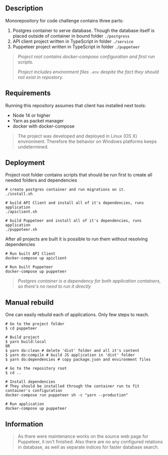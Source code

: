 ## Description
Monorepository for code challenge contains three parts:
1. Postgres container to serve database. Though the database itself is placed outside of container in bound folder `./postgress` 
2. API client project written in TypeScript in folder `./service`
3. Puppeteer project written in TypeScript in folder `./puppeteer`

> *Project root contains docker-compose configuration and first run scripts.*
>
> *Project includes environment files `.env` despite the fact they should not exist in repostory.*

## Requirements

Running this repository assumes that client has installed next tools:
* Node 14 or higher
* Yarn as packet manager
* docker with docker-compose

> The project was developed and deployed in Linux (OS X) environment. Therefore the behavior on Windows platforms keeps undetermined.  

## Deployment

Project root folder contains scripts that should be run first to create all needed folders and dependencies
```
# create postgres container and run migrations on it.
./install.sh

# build API Client and install all of it's dependencies, runs application
./apiclient.sh

# build Puppeteer and install all of it's dependencies, runs application
./puppeteer.sh  
```

After all projects are built it is possible to run them without resolving dependencies
```
# Run built API Client
docker-compose up apiclient

# Run built Puppeteer
docker-compose up puppeteer
```
> *Postgres container is a dependency for both application containers, so there's no need to run it directly*

## Manual rebuild
One can easily rebuild each of applications. Only few steps to reach.
```
# Go to the project folder
$ cd puppeteer

# Build project
$ yarn build:local
OR
$ yarn do:clean # delete 'dist' folder and all it's content
$ yarn do:compile # build JS application in 'dist' folder
$ yarn do:dependencies # copy package.json and environment files

# Go to the repository root
$ cd ..

# Install dependencies
# They should be installed through the container run to fit container's configuration
docker-compose run puppeteer sh -c "yarn --production"

# Run application
docker-compose up puppeteer
```

## Information
> As there were maintenance works on the source web page for Puppeteer, it isn't finished.
Also there are no any configured relations in database, as well as separate indices for faster database search.
